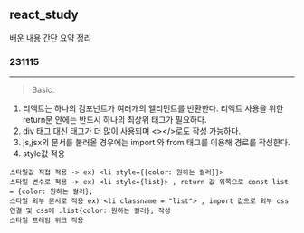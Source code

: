 ## react_study
배운 내용 간단 요약 정리

### 231115
------------------------
>Basic.

1. 리액트는 하나의 컴포넌트가 여러개의 엘리먼트를 반환한다. 리액트 사용을 위한 return문 안에는 반드시 하나의 최상위 태그가 필요하다.
2. div 태그 대신 <fragment></fragment>태그가 더 많이 사용되며 <></>로도 작성 가능하다.
3. js,jsx외 문서를 불러올 경우에는 import 와 from 태그를 이용해 경로를 작성한다.
4. style값 적용
```
스타일값 직접 적용 -> ex) <li style={{color: 원하는 컬러}}>
스타일 변수로 적용 -> ex) <li style={list}> , return 값 위쪽으로 const list = {color: 원하는 컬러};
스타일 외부 문서로 적용 ex) <li classname = "list"> , import 값으로 외부 css 연결 및 css에 .list{color: 원하는 컬러}; 작성
스타일 프레임 위크 적용
```
